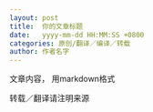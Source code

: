 ```yaml
---
layout: post
title:  你的文章标题
date:   yyyy-mm-dd HH:MM:SS +0800
categories: 原创/翻译／编译／转载
author: 作者名字
---
```


文章内容， 用markdown格式

转载／翻译请注明来源
